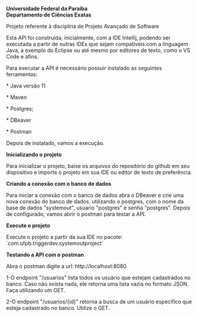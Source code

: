 **Universidade Federal da Paraíba** <br>
**Departamento de Ciências Exatas**

<p>Projeto referente à disciplina de Projeto Avançado de Software</p>

<p> Esta API foi construída, inicialmente, com a IDE Intellij, podendo ser executada
a partir de outras IDEs que sejam compatíveis com a linguagem Java, a exemplo do Eclipse
ou até mesmo por editores de texto, como o VS Code e afins.</p>
<p>Para executar a API é necessário possuir instalado as seguintes ferramentas:</p>
<p>* Java versão 11</p>
<p>* Maven</p>
<p>* Postgres;</p>
<p>* DBeaver</p>
<p>* Postman</p>
<p>Depois de instalado, vamos a execução.</p>

 **Inicializando o projeto**
 <p>Para inicializar o projeto, baixe os arquivos do repositório do github
 em seu dispositivo e importe o projeto em sua IDE ou editor de texto de preferência.</p>

**Criando a conexão com o banco de dados** 
<p>Para iniciar a conexão com o banco de dados abra o DBeaver e crie
 uma nova conexão do banco de dados, utilizando o postgres, com o nome da base de dados "systemout", usuario "postgres" e senha "postgres".
 Depois de configurado, vamos abrir o postman para testar a API.</p>
 
 **Execute o projeto**
 <p>Execute o projeto a partir da sua IDE no pacote: `com.ufpb.triggerdev.systemoutproject` </p>
 
 **Testando a API com o postman**
 <p>Abra o postman digite a url: http://localhost:8080</p>
 <p>1-O endpoint "/usuarios" lista todos os usuário que estejam cadastrados no banco.
 Caso não exista nada, ele retorna uma lista vazia no formato JSON.
 Faça utilizando um GET.</p>
 <p>2-O endpoint "/usuarios/{id}" retorna a busca de um usuário específico que esteja cadastrado no banco. Utilize o GET.
 </p>
 
 
 
 






